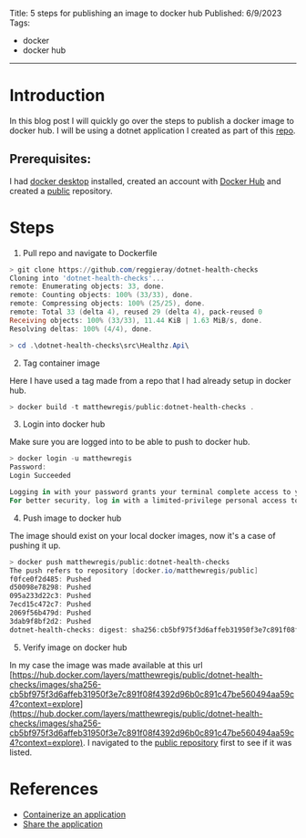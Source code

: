 Title: 5 steps for publishing an image to docker hub
Published: 6/9/2023
Tags: 
- docker
- docker hub

---

# Introduction

In this blog post I will quickly go over the steps to publish a docker image to docker hub. I will be using a dotnet application I created as part of this [repo](https://github.com/reggieray/dotnet-health-checks).

## Prerequisites:

I had [docker desktop](https://www.docker.com/products/docker-desktop/) installed, created an account with [Docker Hub](https://hub.docker.com/) and created a [public](https://hub.docker.com/r/matthewregis/public/) repository.

# Steps

1. Pull repo and navigate to Dockerfile

```PowerShell
> git clone https://github.com/reggieray/dotnet-health-checks
Cloning into 'dotnet-health-checks'...
remote: Enumerating objects: 33, done.
remote: Counting objects: 100% (33/33), done.
remote: Compressing objects: 100% (25/25), done.
remote: Total 33 (delta 4), reused 29 (delta 4), pack-reused 0
Receiving objects: 100% (33/33), 11.44 KiB | 1.63 MiB/s, done.
Resolving deltas: 100% (4/4), done.

> cd .\dotnet-health-checks\src\Healthz.Api\
```

2. Tag container image

Here I have used a tag made from a repo that I had already setup in docker hub.

```PowerShell
> docker build -t matthewregis/public:dotnet-health-checks .
```

3. Login into docker hub

Make sure you are logged into to be able to push to docker hub.

```PowerShell
> docker login -u matthewregis
Password:
Login Succeeded

Logging in with your password grants your terminal complete access to your account.
For better security, log in with a limited-privilege personal access token. Learn more at https://docs.docker.com/go/access-tokens/
```

4. Push image to docker hub

The image should exist on your local docker images, now it's a case of pushing it up.

```PowerShell
> docker push matthewregis/public:dotnet-health-checks
The push refers to repository [docker.io/matthewregis/public]
f0fce0f2d485: Pushed
d50098e78298: Pushed
095a233d22c3: Pushed
7ecd15c472c7: Pushed
2069f56b479d: Pushed
3dab9f8bf2d2: Pushed
dotnet-health-checks: digest: sha256:cb5bf975f3d6affeb31950f3e7c891f08f4392d96b0c891c47be560494aa59c4 size: 1581
```

5. Verify image on docker hub

In my case the image was made available at this url [https://hub.docker.com/layers/matthewregis/public/dotnet-health-checks/images/sha256-cb5bf975f3d6affeb31950f3e7c891f08f4392d96b0c891c47be560494aa59c4?context=explore](https://hub.docker.com/layers/matthewregis/public/dotnet-health-checks/images/sha256-cb5bf975f3d6affeb31950f3e7c891f08f4392d96b0c891c47be560494aa59c4?context=explore). I navigated to the [public repository](https://hub.docker.com/r/matthewregis/public/tags) first to see if it was listed.

# References

- [Containerize an application](https://docs.docker.com/get-started/02_our_app/)
- [Share the application](https://docs.docker.com/get-started/04_sharing_app/)